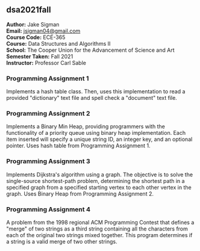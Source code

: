 ## dsa2021fall

**Author:** Jake Sigman  
**Email:** <jsigman04@gmail.com>  
**Course Code:** ECE-365  
**Course:** Data Structures and Algorithms II  
**School:** The Cooper Union for the Advancement of Science and Art  
**Semester Taken:** Fall 2021  
**Instructor:** Professor Carl Sable  


### Programming Assignment 1
Implements a hash table class. Then, uses this implementation to read a provided "dictionary" text file and spell check a "document" text file. 

### Programming Assignment 2
Implements a Binary Min Heap, providing programmers with the functionality of a priority queue using binary heap implementation. Each item inserted will specify a unique string ID, an integer key, and an optional pointer. Uses hash table from Programming Assignment 1.

### Programming Assignment 3
Implements Dijkstra's algorithm using a graph. The objective is to solve the single-source shortest-path problem, determining the shortest path in a specified graph from a specified starting vertex to each other vertex in the graph. Uses Binary Heap from Programming Assignment 2.

### Programming Assignment 4
A problem from the 1998 regional ACM Programming Contest that defines a "merge" of two strings as a third string containing all the characters from each of the original two strings mixed together. This program determines if a string is a valid merge of two other strings. 
